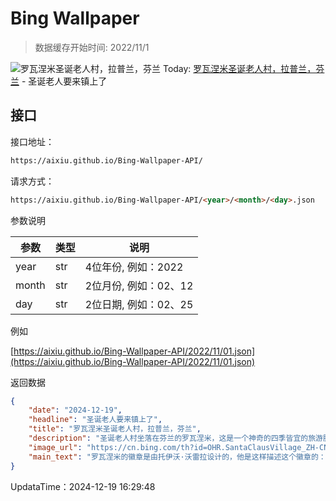 # Bing Wallpaper

> 数据缓存开始时间: 2022/11/1

![罗瓦涅米圣诞老人村，拉普兰，芬兰](https://cn.bing.com/th?id=OHR.SantaClausVillage_ZH-CN1839275027_1920x1080.webp)
Today: [罗瓦涅米圣诞老人村，拉普兰，芬兰](https://cn.bing.com/th?id=OHR.SantaClausVillage_ZH-CN1839275027_1920x1080.webp) - 圣诞老人要来镇上了

## 接口

接口地址：

```html
https://aixiu.github.io/Bing-Wallpaper-API/
```

请求方式：

```html
https://aixiu.github.io/Bing-Wallpaper-API/<year>/<month>/<day>.json
```

参数说明

| 参数 | 类型 | 说明 |
| - | - | - |
| year | str | 4位年份, 例如：2022 |
| month | str | 2位月份, 例如：02、12 |
| day | str | 2位日期, 例如：02、25 |

例如

[https://aixiu.github.io/Bing-Wallpaper-API/2022/11/01.json](https://aixiu.github.io/Bing-Wallpaper-API/2022/11/01.json)

返回数据

```json
{
    "date": "2024-12-19",
    "headline": "圣诞老人要来镇上了",
    "title": "罗瓦涅米圣诞老人村，拉普兰，芬兰",
    "description": "圣诞老人村坐落在芬兰的罗瓦涅米，这是一个神奇的四季皆宜的旅游胜地，游客从这里可以进入到迷人的圣诞世界。这个村庄位于北极圈内，可为游客提供独一份的节日体验，比如见到圣诞老人本人或穿越北极圈线。儿童和成人都可以见到圣诞老人忠诚的驯鹿，探索一系列以圣诞节为主题的充满活力的景点，让所有年龄段的游客都能不虚此行。",
    "image_url": "https://cn.bing.com/th?id=OHR.SantaClausVillage_ZH-CN1839275027_1920x1080.webp",
    "main_text": "罗瓦涅米的徽章是由托伊沃·沃雷拉设计的，他是这样描述这个徽章的：在绿色的田野里，有块银色的帷幔，上方角落里扑腾着一簇金色火焰。"
}
```

UpdataTime：2024-12-19 16:29:48
